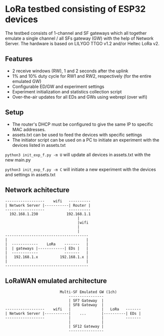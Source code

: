 # LoRa testbed consisting of ESP32 devices

The testbed consists of 1-channel and SF gateways which all together emulate a single channel / all SFs gateway (GW) with the help of Network Server.
The hardware is based on LILYGO TTGO v1.2 and/or Heltec LoRa v2.

## Features
* 2 receive windows (RW), 1 and 2 seconds after the uplink
* 1% and 10% duty cycle for RW1 and RW2, respectively (for the entire emulated GW)
* Configurable ED/GW and experiment settings
* Experiment initialization and statistics collection script
* Over-the-air updates for all EDs and GWs using webrepl (over wifi)

## Setup
* The router's DHCP must be configured to give the same IP to specific MAC addresses.
* assets.txt can be used to feed the devices with specific settings
* The initiator script can be used on a PC to initiate an experiment with the devices listed in assets.txt

`python3 init_exp_f.py -m U` will update all devices in assets.txt with the new main.py

`python3 init_exp_f.py -m C` will initiate a new experiment with the devices and settings in assets.txt

## Network achitecture
```
------------------    wifi   ----------
| Network Server |-----------| Router |
------------------           ----------
  192.168.1.230             192.168.1.1
                                 | 
                                 |wifi
                                 |
                                 |
--------------------------------------
|                                    |
|  ------------    LoRa    -------   |
|  | gateways |------------| EDs |   |
|  ------------            -------   |
|   192.168.1.x          192.168.1.x |
|                                    |
--------------------------------------
```

## LoRaWAN emulated architecture
```
                         Multi-SF Emulated GW (1ch)
                             ----------------
                             | SF7 Gateway  |
                             | SF8 Gateway  |
------------------    wifi   |              |   LoRa   -------
| Network Server |-----------|    ...       |----------| EDs |
------------------           |              |          -------
                             |              |
                             | SF12 Gateway |
                             ----------------
```
